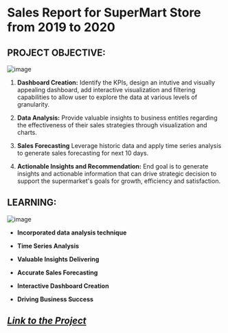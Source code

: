 # Sales Report for SuperMart Store from 2019 to 2020

## PROJECT OBJECTIVE:

![image](https://github.com/Pranav6818/SuperMart_Store_Sales_Report/assets/91244021/e9a9816b-168f-47ef-81fe-07131c1859a9)

1. **Dashboard Creation:** Identify the KPIs, design an intutive and visually appealing dashboard, add interactive visualization and filtering capabilities to allow user to explore the data at various levels of granularity.

1. **Data Analysis:** Provide valuable insights to business entitles regarding the effectiveness of their sales strategies through visualization and charts.

1. **Sales Forecasting** Leverage historic data and apply time series analysis to generate sales forecasting for next 10 days.

1. **Actionable Insights and Recommendation:** End goal is to generate insights and actionable information that can drive strategic decision to support the supermarket's goals for growth, efficiency and satisfaction.


## LEARNING:

![image](https://github.com/Pranav6818/SuperMart_Store_Sales_Report/assets/91244021/f20ad6f3-7aea-44a1-9f38-de2ce8c96a6d)

- **Incorporated data analysis technique**

- **Time Series Analysis**

- **Valuable Insights Delivering**

- **Accurate Sales Forecasting**

- **Interactive Dashboard Creation**

- **Driving Business Success**

## _[Link to the Project](https://github.com/Pranav6818/SuperMart_Store_Sales_Report/blob/main/SuperMart_Dashboard.pdf)_


